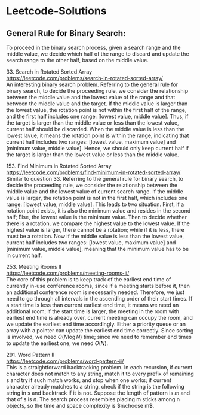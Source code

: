 # Leetcode-Solutions
## General Rule for Binary Search:  
To proceed in the binary search process, given a search range and the middle value, we decide which half of the range to discard and update the search range to the other half, based on the middle value.

$33$. Search in Rotated Sorted Array  
https://leetcode.com/problems/search-in-rotated-sorted-array/  
An interesting binary search problem. Referring to the general rule for binary search, to decide the proceeding rule, we consider the relationship between the middle value and the lowest value of the range and that between the middle value and the target. If the middle value is larger than the lowest value, the rotation point is not within the first half of the range, and the first half includes one range: [lowest value, middle value]. Thus, if the target is larger than the middle value or less than the lowest value, current half should be discarded. When the middle value is less than the lowest lavue, it means the rotation point is within the range, indicating that current half includes two ranges: [lowest value, maximum value] and [minimum value, middle value]. Hence, we should only keep current half if the target is larger than the lowest value or less than the middle value.


$153$. Find Minimum in Rotated Sorted Array  
https://leetcode.com/problems/find-minimum-in-rotated-sorted-array/  
Similar to question $33$. Referring to the general rule for binary search, to decide the proceeding rule, we consider the relationship between the middle value and the lowest value of current search range. If the middle value is larger, the rotation point is not in the first half, which includes one range: [lowest value, middle value]. This leads to two situation. First, if a rotation point exists, it is also the minimum value and resides in the second half; Else, the lowest value is the minimum value. Then to decide whether there is a rotation, we compare the highest value to the lowest value. If the highest value is larger, there cannot be a rotation; while if it is less, there must be a rotation. Now if the middle value is less than the lowest value, current half includes two ranges: [lowest value, maximum value] and [minimum value, middle value], meaning that the minimum value has to be in current half.


$253$. Meeting Rooms II  
https://leetcode.com/problems/meeting-rooms-ii/  
The core of this problem is to keep track of the earliest end time of currently in-use conference rooms, since if a meeting starts before it, then an additional conference room is necessarily needed. Therefore, we just need to go through all intervals in the ascending order of their start times. If a start time is less than current earliest end time, it means we need an additional room; if the start time is larger, the meeting in the room with earliest end time is already over, current meeting can occupy the room, and we update the earliest end time accordingly. Either a priority queue or an array with a pointer can update the earliest end time correctly. Since sorting is involved, we need $O(N\log N)$ time; since we need to remember end times to update the earliest one, we need $O(N)$.
  
  
$291$. Word Pattern II  
https://leetcode.com/problems/word-pattern-ii/  
This is a straightforward backtracking problem. In each recursion, if current character does not match to any string, match it to every prefix of remaining s and try if such match works, and stop when one works; if current character already matches to a string, check if the string is the following string in s and backtrack if it is not. Suppose the length of pattern is $m$ and that of s is $n$. The search process resembles placing m sticks among n objects, so the time and space complexity is $n\choose m$.
